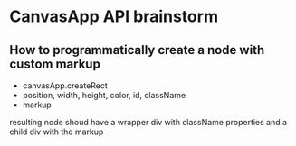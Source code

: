 # CanvasApp API brainstorm

## How to programmatically create a node with custom markup

- canvasApp.createRect
- position, width, height, color, id, className
- markup

resulting node shoud have a wrapper div with className properties and a child div with the markup

